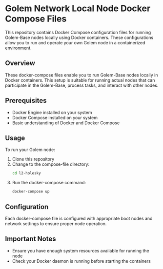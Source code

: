 # Golem Network Local Node Docker Compose Files

This repository contains Docker Compose configuration files for running Golem-Base nodes locally using Docker containers. These configurations allow you to run and operate your own Golem node in a containerized environment.

## Overview

These docker-compose files enable you to run Golem-Base nodes locally in Docker containers. This setup is suitable for running actual nodes that can participate in the Golem-Base, process tasks, and interact with other nodes.

## Prerequisites

- Docker Engine installed on your system
- Docker Compose installed on your system
- Basic understanding of Docker and Docker Compose

## Usage

To run your Golem node:

1. Clone this repository
2. Change to the compose-file directory:
   ```bash
   cd l2-holesky
   ```
3. Run the docker-compose command:
   ```bash
   docker-compose up
   ```

## Configuration

Each docker-compose file is configured with appropriate boot nodes and network settings to ensure proper node operation.

## Important Notes

- Ensure you have enough system resources available for running the node
- Check your Docker daemon is running before starting the containers

